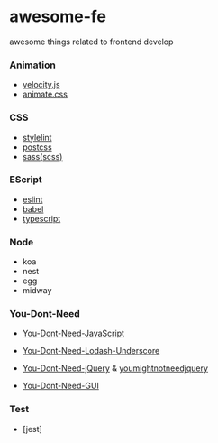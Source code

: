 # awesome-fe
awesome things related to frontend develop

### Animation
- [velocity.js](https://github.com/julianshapiro/velocity)
- [animate.css](https://github.com/daneden/animate.css)

### CSS
- [stylelint](https://stylelint.io/)
- [postcss](https://postcss.org/)
- [sass(scss)](https://sass-lang.com/)

### EScript
- [eslint](https://eslint.org/)
- [babel](https://babeljs.io/)
- [typescript](http://typescriptlang.org/)

### Node
- koa
- nest
- egg
- midway

### You-Dont-Need

- [You-Dont-Need-JavaScript](https://github.com/you-dont-need/You-Dont-Need-JavaScript)
- [You-Dont-Need-Lodash-Underscore](https://github.com/you-dont-need/You-Dont-Need-Lodash-Underscore)
- [You-Dont-Need-jQuery](https://github.com/nefe/You-Dont-Need-jQuery) & [youmightnotneedjquery](http://youmightnotneedjquery.com/)

- [You-Dont-Need-GUI](https://github.com/you-dont-need/You-Dont-Need-GUI)

### Test
- [jest]